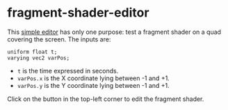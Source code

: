 # fragment-shader-editor

This [simple editor](https://tolokoban.github.io/fragment-shader-editor/index.html) has only one purpose: test a fragment shader on a quad covering the screen.
The inputs are:
```
uniform float t;
varying vec2 varPos;
```

* `t` is the time expressed in seconds.
* `varPos.x` is the X coordinate lying between -1 and +1.
* `varPos.y` is the Y coordinate lying between -1 and +1.

Click on the button in the top-left corner to edit the fragment shader.
